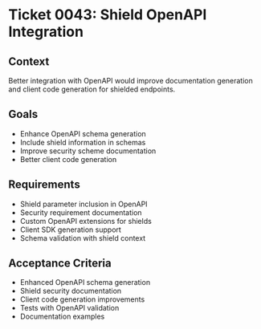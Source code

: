 # Ticket 0043: Shield OpenAPI Integration

## Context
Better integration with OpenAPI would improve documentation generation and client code generation for shielded endpoints.

## Goals
- Enhance OpenAPI schema generation
- Include shield information in schemas
- Improve security scheme documentation
- Better client code generation

## Requirements
- Shield parameter inclusion in OpenAPI
- Security requirement documentation
- Custom OpenAPI extensions for shields
- Client SDK generation support
- Schema validation with shield context

## Acceptance Criteria
- Enhanced OpenAPI schema generation
- Shield security documentation
- Client code generation improvements
- Tests with OpenAPI validation
- Documentation examples